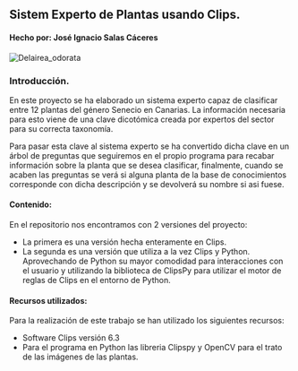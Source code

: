 ## Sistem Experto de Plantas usando Clips.
#### Hecho por: José Ignacio Salas Cáceres



![Delairea_odorata](https://user-images.githubusercontent.com/117480692/203202780-44c5f8df-c7e5-431c-be97-3c353759e0cf.jpg)


### Introducción.

En este proyecto se ha elaborado un sistema experto capaz de clasificar entre 12 plantas del género Senecio en Canarias. La información necesaria para esto viene de una clave dicotómica creada por expertos del sector para su correcta taxonomía.
 
Para pasar esta clave al sistema experto se ha convertido dicha clave en un árbol de preguntas que seguiremos en el propio programa para recabar información sobre la planta que se desea clasificar, finalmente, cuando se acaben las preguntas se verá si alguna planta de la base de conocimientos corresponde con dicha descripción y se devolverá su nombre si asi fuese.
 
 #### Contenido:
 
 En el repositorio nos encontramos con 2 versiones del proyecto:
 
 + La primera es una versión hecha enteramente en Clips.
 + La segunda es una versión que utiliza a la vez Clips y Python. Aprovechando de Python su mayor comodidad para interacciones con el usuario y utilizando la biblioteca de ClipsPy para utilizar el motor de reglas de Clips en el entorno de Python.
   
 
 #### Recursos utilizados:
 
 Para la realización de este trabajo se han utilizado los siguientes recursos:  
 + Software Clips versión 6.3
 + Para el programa en Python las libreria Clipspy y OpenCV para el trato de las imágenes de las plantas.
 
